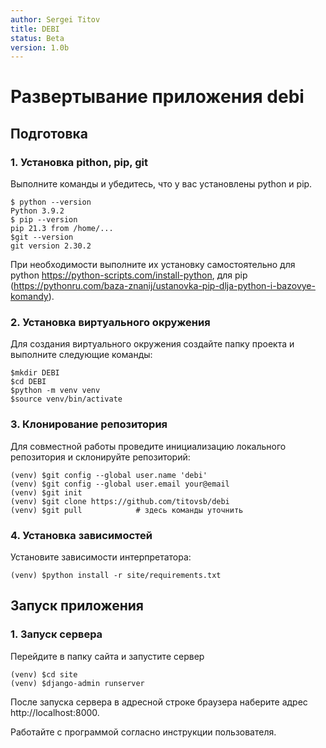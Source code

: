 ```yaml
---
author: Sergei Titov
title: DEBI
status: Beta
version: 1.0b
---
```

# Развертывание приложения debi

## Подготовка
### 1. Установка pithon, pip, git
Выполните команды и убедитесь, что у вас установлены python и pip.

    $ python --version
    Python 3.9.2
    $ pip --version
    pip 21.3 from /home/...
    $git --version
    git version 2.30.2

При необходимости выполните их установку самостоятельно для python https://python-scripts.com/install-python, для pip (https://pythonru.com/baza-znanij/ustanovka-pip-dlja-python-i-bazovye-komandy).

### 2. Установка виртуального окружения

Для создания виртуального окружения создайте папку проекта и выполните следующие команды:

    $mkdir DEBI
    $cd DEBI
    $python -m venv venv
    $source venv/bin/activate

### 3. Клонирование репозитория
Для совместной работы проведите инициализацию локального репозитория и склонируйте репозиторий:

    (venv) $git config --global user.name 'debi'
    (venv) $git config --global user.email your@email
    (venv) $git init
    (venv) $git clone https://github.com/titovsb/debi
    (venv) $git pull            # здесь команды уточнить

### 4. Установка зависимостей
Установите зависимости интерпретатора:

    (venv) $python install -r site/requirements.txt

## Запуск приложения
### 1. Запуск сервера
Перейдите в папку сайта и запустите сервер

    (venv) $cd site
    (venv) $django-admin runserver

После запуска сервера в адресной строке браузера наберите адрес http://localhost:8000.

Работайте с программой согласно инструкции пользователя.


